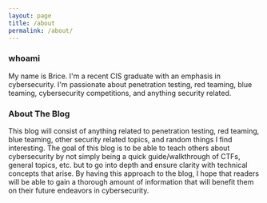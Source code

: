 ```yaml
---
layout: page
title: /about
permalink: /about/
---
```


### whoami

My name is Brice. I'm a recent CIS graduate with an emphasis in cybersecurity. I'm passionate about penetration testing, red teaming, blue teaming, cybersecurity competitions, and anything security related.

### About The Blog

This blog will consist of anything related to penetration testing, red teaming, blue teaming, other security related topics, and random things I find interesting. The goal of this blog is to be able to teach others about cybersecurity by not simply being a quick guide/walkthrough of CTFs, general topics, etc. but to go into depth and ensure clarity with technical concepts that arise. By having this approach to the blog, I hope that readers will be able to gain a thorough amount of information that will benefit them on their future endeavors in cybersecurity.


<!-- # jekyll-theme-console
<!-- 
A jekyll theme with inspiration from linux consoles for hackers, developers and script kiddies.
You can find the source code for this theme at [github.com/b2a3e8/jekyll-theme-console](https://github.com/b2a3e8/jekyll-theme-console).

## What is jekyll?

Jekyll is a simple, blog-aware, static site generator for personal, project, or organization sites. Written in Ruby by Tom Preston-Werner, GitHub's co-founder, it is distributed under an open source license.
<br />Instead of using databases, Jekyll takes the content, renders Markdown or Textile and Liquid templates, and produces a complete, static website ready to be served by Apache HTTP Server, Nginx or another web server. Jekyll is the engine behind GitHub Pages, a GitHub feature that allows users to host websites based on their GitHub repositories for no additional cost. --> 
